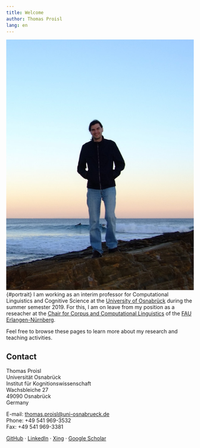 ```yaml
---
title: Welcome
author: Thomas Proisl
lang: en
---
```


![Thomas Proisl](thomas_proisl.jpg){#portrait} I am working as an
interim professor for Computational Linguistics and Cognitive Science
at the [University of Osnabrück](https://www.uni-osnabrueck.de) during
the summer semester 2019. For this, I am on leave from my position as
a reseacher at the [Chair for Corpus and Computational
Linguistics](https://www.linguistik.fau.de) of the [FAU
Erlangen-Nürnberg](https://www.fau.de).

<!-- I am a computational -->
<!-- linguist working as a researcher at the [Chair for Corpus and -->
<!-- Computational Linguistics](https://www.linguistik.fau.de) of the [FAU -->
<!-- Erlangen-Nürnberg](https://www.fau.de). -->

Feel free to browse these pages to learn more about my research and
teaching activities.


## Contact ##

Thomas Proisl \
Universität Osnabrück \
Institut für Kognitionswissenschaft \
Wachsbleiche 27 \
49090 Osnabrück \
Germany

E-mail: [thomas.proisl@uni-osnabrueck.de](mailto:thomas.proisl@uni-osnabrueck.de) \
Phone: +49 541 969-3532 \
Fax: +49 541 969-3381

<!-- Thomas Proisl \ -->
<!-- Friedrich-Alexander-Universität Erlangen-Nürnberg \ -->
<!-- Lehrstuhl für Korpus- und Computerlinguistik \ -->
<!-- Bismarckstr. 6 \ -->
<!-- 91054 Erlangen \ -->
<!-- Germany -->

<!-- E-mail: [thomas.proisl@fau.de](mailto:thomas.proisl@fau.de) \ -->
<!-- Phone: +49 9131 85-25908 \ -->
<!-- Fax: +49 9131 85-29251 -->

[GitHub](https://github.com/tsproisl) ·
[LinkedIn](https://www.linkedin.com/in/thomas-proisl) ·
[Xing](https://www.xing.com/profile/Thomas_Proisl) ·
[Google Scholar](https://scholar.google.de/citations?user=GOnUOS4AAAAJ)

<!-- ## News ## -->
